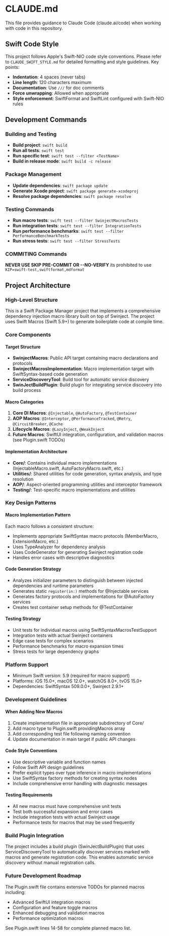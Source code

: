 # CLAUDE.md

This file provides guidance to Claude Code (claude.ai/code) when working with code in this repository.

## Swift Code Style

This project follows Apple's Swift-NIO code style conventions. Please refer to `CLAUDE_SWIFT_STYLE.md` for detailed formatting and style guidelines. Key points:

- **Indentation**: 4 spaces (never tabs)
- **Line length**: 120 characters maximum
- **Documentation**: Use `///` for doc comments
- **Force unwrapping**: Allowed when appropriate
- **Style enforcement**: SwiftFormat and SwiftLint configured with Swift-NIO rules

## Development Commands

### Building and Testing

- **Build project**: `swift build`
- **Run all tests**: `swift test`
- **Run specific test**: `swift test --filter <TestName>`
- **Build in release mode**: `swift build -c release`

### Package Management

- **Update dependencies**: `swift package update`
- **Generate Xcode project**: `swift package generate-xcodeproj`
- **Resolve package dependencies**: `swift package resolve`

### Testing Commands

- **Run macro tests**: `swift test --filter SwinjectMacrosTests`
- **Run integration tests**: `swift test --filter IntegrationTests`
- **Run performance benchmarks**: `swift test --filter PerformanceBenchmarkTests`
- **Run stress tests**: `swift test --filter StressTests`

### COMMITING Commands

**NEVER USE SKIP PRE-COMMIT OR --NO-VERIFY** its prohibited to use `KIP=swift-test,swiftformat,mdformat `

## Project Architecture

### High-Level Structure

This is a Swift Package Manager project that implements a comprehensive dependency injection macro library built on top of Swinject. The project uses Swift Macros (Swift 5.9+) to generate boilerplate code at compile time.

### Core Components

#### Target Structure

- **SwinjectMacros**: Public API target containing macro declarations and protocols
- **SwinjectMacrosImplementation**: Macro implementation target with SwiftSyntax-based code generation
- **ServiceDiscoveryTool**: Build tool for automatic service discovery
- **SwinJectBuildPlugin**: Build plugin for integrating service discovery into build process

#### Macro Categories

1. **Core DI Macros**: `@Injectable`, `@AutoFactory`, `@TestContainer`
1. **AOP Macros**: `@Interceptor`, `@PerformanceTracked`, `@Retry`, `@CircuitBreaker`, `@Cache`
1. **Lifecycle Macros**: `@LazyInject`, `@WeakInject`
1. **Future Macros**: SwiftUI integration, configuration, and validation macros (see Plugin.swift TODOs)

#### Implementation Architecture

- **Core/**: Contains individual macro implementations (InjectableMacro.swift, AutoFactoryMacro.swift, etc.)
- **Utilities/**: Shared utilities for code generation, syntax analysis, and type resolution
- **AOP/**: Aspect-oriented programming utilities and interceptor framework
- **Testing/**: Test-specific macro implementations and utilities

### Key Design Patterns

#### Macro Implementation Pattern

Each macro follows a consistent structure:

- Implements appropriate SwiftSyntax macro protocols (MemberMacro, ExtensionMacro, etc.)
- Uses TypeAnalyzer for dependency analysis
- Uses CodeGenerator for generating Swinject registration code
- Handles error cases with descriptive diagnostics

#### Code Generation Strategy

- Analyzes initializer parameters to distinguish between injected dependencies and runtime parameters
- Generates static `register(in:)` methods for @Injectable services
- Generates factory protocols and implementations for @AutoFactory services
- Creates test container setup methods for @TestContainer

#### Testing Strategy

- Unit tests for individual macros using SwiftSyntaxMacrosTestSupport
- Integration tests with actual Swinject containers
- Edge case tests for complex scenarios
- Performance benchmarks for macro expansion times
- Stress tests for large dependency graphs

### Platform Support

- Minimum Swift version: 5.9 (required for macro support)
- Platforms: iOS 15.0+, macOS 12.0+, watchOS 8.0+, tvOS 15.0+
- Dependencies: SwiftSyntax 509.0.0+, Swinject 2.9.1+

### Development Guidelines

#### When Adding New Macros

1. Create implementation file in appropriate subdirectory of Core/
1. Add macro type to Plugin.swift providingMacros array
1. Add corresponding test file following naming convention
1. Update documentation in main target if public API changes

#### Code Style Conventions

- Use descriptive variable and function names
- Follow Swift API design guidelines
- Prefer explicit types over type inference in macro implementations
- Use SwiftSyntax factory methods for creating syntax nodes
- Include comprehensive error handling with diagnostic messages

#### Testing Requirements

- All new macros must have comprehensive unit tests
- Test both successful expansion and error cases
- Include integration tests with actual Swinject usage
- Performance tests for macros that may be used frequently

### Build Plugin Integration

The project includes a build plugin (SwinJectBuildPlugin) that uses ServiceDiscoveryTool to automatically discover services marked with macros and generate registration code. This enables automatic service discovery without manual registration calls.

### Future Development Roadmap

The Plugin.swift file contains extensive TODOs for planned macros including:

- Advanced SwiftUI integration macros
- Configuration and feature toggle macros
- Enhanced debugging and validation macros
- Performance optimization macros

See Plugin.swift lines 14-58 for complete planned macro list.
